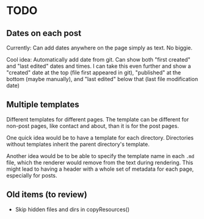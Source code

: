 # TODO

## Dates on each post

Currently:
Can add dates anywhere on the page simply as text.  No biggie.

Cool idea:
Automatically add date from git.  Can show both "first created" and "last edited" dates and times.
I can take this even further and show a "created" date at the top (file first appeared in git),  "published" at the bottom (maybe manually), and "last edited" below that (last file modification date)

## Multiple templates

Different templates for different pages.  The template can be different for non-post pages, like contact and about, than it is for the post pages.

One quick idea would be to have a template for each directory.  Directories without templates inherit the parent directory's template.

Another idea would be to be able to specify the template name in each `.md` file, which the renderer would remove from the text during rendering.  This might lead to having a header with a whole set of metadata for each page, especially for posts.

## Old items (to review)

- Skip hidden files and dirs in copyResources()
